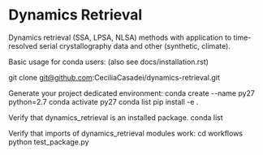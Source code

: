 # Dynamics Retrieval

Dynamics retrieval (SSA, LPSA, NLSA) methods with application to time-resolved serial crystallography data and other (synthetic, climate).


Basic usage for conda users: 
(also see docs/installation.rst)

git clone git@github.com:CeciliaCasadei/dynamics-retrieval.git

Generate your project dedicated environment:
conda create --name py27 python=2.7
conda activate py27
conda list
pip install -e .

Verify that dynamics_retrieval is an installed package.
conda list

Verify that imports of dynamics_retrieval modules work:
cd workflows
python test_package.py